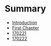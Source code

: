 # Summary

* [Introduction](README.md)
* [First Chapter](chapter1.md)
* [170221](170221.md)
* [170222](170222.md)

